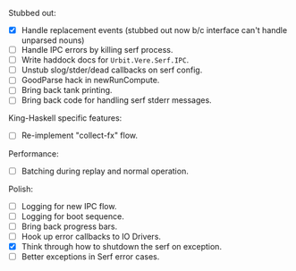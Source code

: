 Stubbed out:

- [x] Handle replacement events (stubbed out now b/c interface can't
  handle unparsed nouns)
- [ ] Handle IPC errors by killing serf process. 
- [ ] Write haddock docs for `Urbit.Vere.Serf.IPC`.
- [ ] Unstub slog/stder/dead callbacks on serf config.
- [ ] GoodParse hack in newRunCompute.
- [ ] Bring back tank printing.
- [ ] Bring back code for handling serf stderr messages.

King-Haskell specific features:

- [ ] Re-implement "collect-fx" flow.

Performance:

- [ ] Batching during replay and normal operation.

Polish:

- [ ] Logging for new IPC flow.
- [ ] Logging for boot sequence.
- [ ] Bring back progress bars.
- [ ] Hook up error callbacks to IO Drivers.
- [x] Think through how to shutdown the serf on exception.
- [ ] Better exceptions in Serf error cases.
